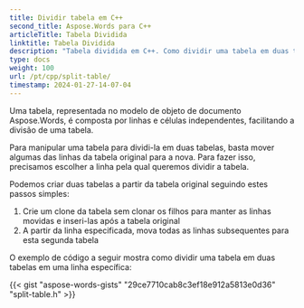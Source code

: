 ```yaml
---
title: Dividir tabela em C++
second_title: Aspose.Words para C++
articleTitle: Tabela Dividida
linktitle: Tabela Dividida
description: "Tabela dividida em C++. Como dividir uma tabela em duas tabelas separadas C++."
type: docs
weight: 100
url: /pt/cpp/split-table/
timestamp: 2024-01-27-14-07-04
---
```


Uma tabela, representada no modelo de objeto de documento Aspose.Words, é composta por linhas e células independentes, facilitando a divisão de uma tabela.

Para manipular uma tabela para dividi-la em duas tabelas, basta mover algumas das linhas da tabela original para a nova. Para fazer isso, precisamos escolher a linha pela qual queremos dividir a tabela.

Podemos criar duas tabelas a partir da tabela original seguindo estes passos simples:

1. Crie um clone da tabela sem clonar os filhos para manter as linhas movidas e inseri-las após a tabela original
2. A partir da linha especificada, mova todas as linhas subsequentes para esta segunda tabela

O exemplo de código a seguir mostra como dividir uma tabela em duas tabelas em uma linha específica:

{{< gist "aspose-words-gists" "29ce7710cab8c3ef18e912a5813e0d36" "split-table.h" >}}
